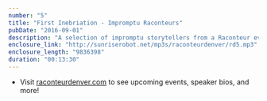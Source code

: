 ```yaml
---
number: "5"
title: "First Inebriation - Impromptu Raconteurs"
pubDate: "2016-09-01"
description: "A selection of impromptu storytellers from a Raconteur event recorded at Carbon on July 12. In each story, a discussion of a kind of first inebriation."
enclosure_link: "http://sunriserobot.net/mp3s/raconteurdenver/rd5.mp3"
enclosure_length: "9836398"
duration: "00:13:30"
---
```

- Visit [raconteurdenver.com](http://raconteurdenver.com) to see upcoming events, speaker bios, and more!